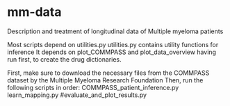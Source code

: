 # mm-data
Description and treatment of longitudinal data of Multiple myeloma patients

Most scripts depend on utilities.py
utilities.py contains utility functions for inference 
It depends on plot_COMMPASS and plot_data_overview having run first, to create the drug dictionaries. 

First, make sure to download the necessary files from the COMMPASS dataset by the Multiple Myeloma Research Foundation
Then, run the following scripts in order: 
COMMPASS_patient_inference.py 
learn_mapping.py 
#evaluate_and_plot_results.py
